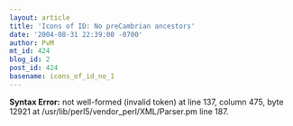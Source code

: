 ```yaml
---
layout: article
title: 'Icons of ID: No preCambrian ancestors'
date: '2004-08-31 22:39:00 -0700'
author: PvM
mt_id: 424
blog_id: 2
post_id: 424
basename: icons_of_id_no_1
---
```

<p><strong>Syntax Error:</strong> 
not well-formed (invalid token) at line 137, column 475, byte 12921 at /usr/lib/perl5/vendor_perl/XML/Parser.pm line 187.
</p>
